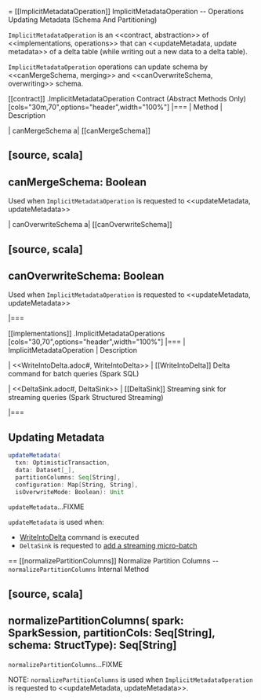 = [[ImplicitMetadataOperation]] ImplicitMetadataOperation -- Operations Updating Metadata (Schema And Partitioning)

`ImplicitMetadataOperation` is an <<contract, abstraction>> of <<implementations, operations>> that can <<updateMetadata, update metadata>> of a delta table (while writing out a new data to a delta table).

`ImplicitMetadataOperation` operations can update schema by <<canMergeSchema, merging>> and <<canOverwriteSchema, overwriting>> schema.

[[contract]]
.ImplicitMetadataOperation Contract (Abstract Methods Only)
[cols="30m,70",options="header",width="100%"]
|===
| Method
| Description

| canMergeSchema
a| [[canMergeSchema]]

[source, scala]
----
canMergeSchema: Boolean
----

Used when `ImplicitMetadataOperation` is requested to <<updateMetadata, updateMetadata>>

| canOverwriteSchema
a| [[canOverwriteSchema]]

[source, scala]
----
canOverwriteSchema: Boolean
----

Used when `ImplicitMetadataOperation` is requested to <<updateMetadata, updateMetadata>>

|===

[[implementations]]
.ImplicitMetadataOperations
[cols="30,70",options="header",width="100%"]
|===
| ImplicitMetadataOperation
| Description

| <<WriteIntoDelta.adoc#, WriteIntoDelta>>
| [[WriteIntoDelta]] Delta command for batch queries (Spark SQL)

| <<DeltaSink.adoc#, DeltaSink>>
| [[DeltaSink]] Streaming sink for streaming queries (Spark Structured Streaming)

|===

## <span id="updateMetadata"> Updating Metadata

```scala
updateMetadata(
  txn: OptimisticTransaction,
  data: Dataset[_],
  partitionColumns: Seq[String],
  configuration: Map[String, String],
  isOverwriteMode: Boolean): Unit
```

`updateMetadata`...FIXME

`updateMetadata` is used when:

* [WriteIntoDelta](commands/WriteIntoDelta.md) command is executed
* `DeltaSink` is requested to [add a streaming micro-batch](DeltaSink.md#addBatch)

== [[normalizePartitionColumns]] Normalize Partition Columns -- `normalizePartitionColumns` Internal Method

[source, scala]
----
normalizePartitionColumns(
  spark: SparkSession,
  partitionCols: Seq[String],
  schema: StructType): Seq[String]
----

`normalizePartitionColumns`...FIXME

NOTE: `normalizePartitionColumns` is used when `ImplicitMetadataOperation` is requested to <<updateMetadata, updateMetadata>>.
